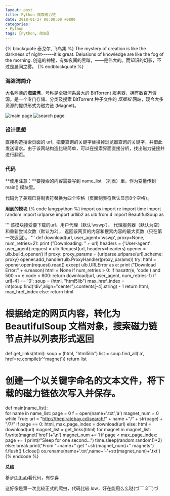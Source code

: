 ```yaml
---
layout: post
title: Python 爬取磁力链
date: 2018-01-27 00:00:00 +0800
categories:
- Python
tags: [Python, 爬虫] 
---
```


{% blockquote 泰戈尔, 飞鸟集 %}
The mystery of creation is like the darkness of night------it is great. Delusions of knowledge are like the fog of the morning. 
	创造的神秘，有如夜间的黑暗，——是伟大的。而知识的幻影，不过是晨间之雾。
{% endblockquote %}

<!-- more -->

### 海盗湾简介

大名鼎鼎的[**海盗湾**](https://thepiratebay.cd/ "The Pirate Bay")，号称是全银河系最大的 BitTorrent 服务器，拥有数百万资源。是一个专门存储、分类及搜索 BitTorrent 种子文件的  *反版权*  网站，现今大多资源的提供形式为磁力链 (Magnet)。

![main page](https://github-pages-1253649638.cos.ap-beijing.myqcloud.com/post-images/2018-01-27-the-pirate-bay-1.png)
![search page](https://github-pages-1253649638.cos.ap-beijing.myqcloud.com/post-images/2018-01-27-the-pirate-bay-2.png)

### 设计思想

直接构造搜索页面的 url，把要查询的关键字替换掉浏览器查询的关键字，并借此发送请求。由于该网站构造比较简单，可以在搜索界面直接分析，找出磁力链接并进行翻页。

### 代码

**使用注意：**要搜索的内容需要写到 name_list （列表）里，作为变量传到 main() 模块里。

代码为了美观已将制表符替换为四个空格（页面制表符默认显示8个空格）。

**用到的模块**
{% code lang:python %}
import os
import re
import time
import random
import urlparse
import urllib2 as ulb
from     4 import BeautifulSoup as     


'''
该模块接受要下载的url、用户代理（默认‘wswp’）、
代理服务器（默认为空）和重新尝试次数（默认为2），
返回该网页的内容和搜索内容的最大页数（只在第一次返回）。
'''
def download(url, user_agent='wswp', proxy=None, num_retries=2):
    print ("Downloading: " + url)
    headers = {'User-agent': user_agent}
    request = ulb.Request(url, headers=headers)
    opener = ulb.build_opener()
    if proxy:
        proxy_params = {urlparse.urlparse(url).scheme: proxy}
        opener.add_handler(ulb.ProxyHandler(proxy_params))
    try:
        html = opener.open(request).read()
    except ulb.URLError as e:
        print ("Download Error:" + e.reason)
        html = None
        if num_retries > 0:
            if hasattr(e, 'code') and 500 <= e.code < 600:
                return download(url, user_agent, num_retries-1)
    if url[-4] == '0':
        soup =     (html, "html5lib")
        max_href_index = int(soup.find('div',align="center").contents[-4].string) - 1
        return html, max_href_index
    else:
        return html


# 根据给定的网页内容，转化为 BeautifulSoup 文档对象，搜索磁力链节点并以列表形式返回
def get_links(html):
    soup =     (html, "html5lib")
    list = soup.find_all('a', href=re.compile(r'^magnet'))
    return list


# 创建一个以关键字命名的文本文件，将下载的磁力链依次写入并保存。
def main(name_list):    
    for name in name_list:
        page = 0
        f = open(name+'.txt','a')
        magnet_num = 0
        while True:
            url = "http://thepiratebay.cd/search/" + name +"/" + str(page) + "/7/"
            if page == 0:
                html, max_page_index = download(url)
            else:
                html = download(url)
            magnet_list = get_links(html)
            for magnet in magnet_list:
                f.write(magnet['href']+'\n')
                magnet_num += 1
            if page < max_page_index:
                page += 1
                print(r"Sleep for one second...")
                time.sleep(random.random()*2)
            else:
                break
        print("From "+name+" get "+str(magnet_num)+" magnets")
        f.flush()
        f.close()
        os.rename(name+'.txt',name+'-'+str(magnet_num)+'.txt')
{% endcode %} 

**总结**

移步[Github](https://github.com/moeext/Spiders/tree/master/PirateBay)看代码，有惊喜

这好像是第一次比较正式的爬虫，代码比较 low，好在能用么么哒(づ￣ 3￣)づ
